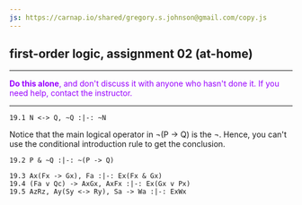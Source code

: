 ```yaml
---
js: https://carnap.io/shared/gregory.s.johnson@gmail.com/copy.js
--- 
```


## first-order logic, assignment 02 (at-home)

---

<font color="#9900FF">**Do this alone**, and don't discuss it with anyone who hasn't done it. If you need help, contact the instructor.</font>

---

~~~{.ProofChecker .JohnsonSL options="fonts tabindent render" guides="fitch" points="20" late-credit="17"}
19.1 N <-> Q, ~Q :|-: ~N
~~~

Notice that the main logical operator in &not;(P &rarr; Q) is the &not;. Hence, you can't use the conditional introduction rule to get the conclusion. 

~~~{.ProofChecker .JohnsonSL options="fonts tabindent render" guides="fitch" points="20" late-credit="17"}
19.2 P & ~Q :|-: ~(P -> Q)
~~~


~~~{.ProofChecker .ForallxQLPlus options="fonts tabindent render" guides="fitch" points="20" late-credit="17"}
19.3 Ax(Fx -> Gx), Fa :|-: Ex(Fx & Gx)
19.4 (Fa v Qc) -> AxGx, AxFx :|-: Ex(Gx v Px)
19.5 AzRz, Ay(Sy <-> Ry), Sa -> Wa :|-: ExWx
~~~ 